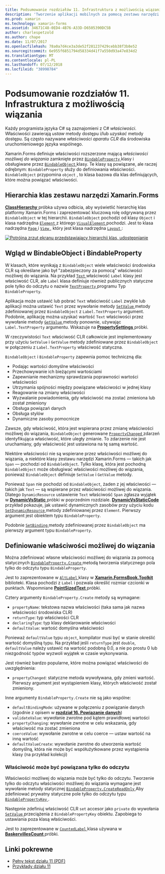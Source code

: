 ```yaml
---
title: Podsumowanie rozdziałów 11. Infrastruktura z możliwością wiązania
description: 'Tworzenie aplikacji mobilnych za pomocą zestawu narzędzi Xamarin.Forms: Podsumowanie rozdziału 11. Infrastruktura z możliwością wiązania'
ms.prod: xamarin
ms.technology: xamarin-forms
ms.assetid: 34671C48-0ED4-4B76-A33D-D6505390DC5B
author: charlespetzold
ms.author: chape
ms.date: 11/07/2017
ms.openlocfilehash: 78a0a7d4ce3a3de52f281237429cebb38f3b8e52
ms.sourcegitcommit: 6e955f6851794d58334d41f7a550d93a47e834d2
ms.translationtype: MT
ms.contentlocale: pl-PL
ms.lasthandoff: 07/12/2018
ms.locfileid: "38998784"
---
```

# <a name="summary-of-chapter-11-the-bindable-infrastructure"></a>Podsumowanie rozdziałów 11. Infrastruktura z możliwością wiązania

Każdy programista języka C# są zaznajomieni z C# *właściwości*. Właściwości zawierają *ustaw* metody dostępu i/lub *uzyskać* metody dostępu. Są często nazywane *właściwości aparatu CLR* dla środowiska uruchomieniowego języka wspólnego.

Xamarin.Forms definiuje właściwości rozszerzone mającą *właściwości możliwej do wiązania* zamknięte przez [ `BindableProperty` ](xref:Xamarin.Forms.BindableProperty) klasy i obsługiwane przez [ `BindableObject` ](xref:Xamarin.Forms.BindableObject)klasy. Te klasy są powiązane, ale raczej odrębnym: `BindableProperty` służy do definiowania właściwości. `BindableObject` przypomina `object` , to klasa bazowa dla klas definiujących, które można powiązać właściwości.

## <a name="the-xamarinforms-class-hierarchy"></a>Hierarchia klas zestawu narzędzi Xamarin.Forms

[ **ClassHierarchy** ](https://github.com/xamarin/xamarin-forms-book-samples/tree/master/Chapter11/ClassHierarchy) próbka używa odbicia, aby wyświetlić hierarchię klas platformy Xamarin.Forms i zaprezentować kluczową rolę odgrywaną przez `BindableObject` w tej hierarchii. `BindableObject` pochodzi od klasy `Object` i klasa nadrzędna [ `Element` ](xref:Xamarin.Forms.Element) z którego [ `VisualElement` ](xref:Xamarin.Forms.VisualElement) pochodzi. Jest to klasa nadrzędna [ `Page` ](xref:Xamarin.Forms.Page) i [ `View` ](xref:Xamarin.Forms.View), który jest klasa nadrzędna [ `Layout` ](xref:Xamarin.Forms.Layout):

[![Potrójna zrzut ekranu przedstawiający hierarchii klas, udostępnianie](images/ch11fg01-small.png "udostępnianie hierarchii klas")](images/ch11fg01-large.png#lightbox "udostępnianie hierarchii klas")

## <a name="a-peek-into-bindableobject-and-bindableproperty"></a>Wgląd w BindableObject i BindableProperty

W klasach, które wynikają z `BindableObject` wiele właściwości środowiska CLR są określane jako był "zabezpieczony za pomocą" właściwości możliwej do wiązania. Na przykład [ `Text` ](xref:Xamarin.Forms.Label.Text) właściwość `Label` klasy jest właściwość CLR, ale `Label` klasa definiuje również publicznych statyczne pole tylko do odczytu o nazwie [ `TextProperty` ](xref:Xamarin.Forms.Label.TextProperty) programu Typ `BindableProperty`.

Aplikacja może ustawić lub pobrać `Text` właściwość `Label` zwykle lub aplikacji można ustawić `Text` przez wywołanie metody [ `SetValue` ](xref:Xamarin.Forms.BindableObject.SetValue(Xamarin.Forms.BindableProperty,System.Object)) metody zdefiniowanej przez `BindableObject` z `Label.TextProperty` argument. Podobnie, aplikację można uzyskać wartość `Text` właściwości przez wywołanie metody [ `GetValue` ](xref:Xamarin.Forms.BindableObject.GetValue(Xamarin.Forms.BindableProperty)) metody ponownie, używając `Label.TextProperty` argumentu. Wskazuje na [ **PropertySettings** ](https://github.com/xamarin/xamarin-forms-book-samples/tree/master/Chapter11/PropertySettings) próbki.

W rzeczywistości `Text` właściwość CLR całkowicie jest implementowany przy użyciu `SetValue` i `GetValue` metody zdefiniowane przez `BindableObject` w połączeniu z `Label.TextProperty` właściwość statyczna.

`BindableObject` i `BindableProperty` zapewnia pomoc techniczną dla:

- Podając wartości domyślne właściwości
- Przechowywanie ich bieżącymi wartościami
- Zapewnianie mechanizmy sprawdzania poprawności wartości właściwości
- Utrzymania spójności między powiązane właściwości w jednej klasy
- Reagowanie na zmiany właściwości
- Wyzwalanie powiadomienia, gdy właściwość ma zostać zmieniona lub został zmieniony
- Obsługa powiązań danych
- Obsługa stylów
- Dynamiczne zasoby pomocnicze

Zawsze, gdy właściwość, która jest wspierana przez zmianę właściwości możliwej do wiązania, `BindableObject` generowane [ `PropertyChanged` ](xref:Xamarin.Forms.BindableObject.PropertyChanged) zdarzeń identyfikująca właściwość, które uległy zmianie. To zdarzenie nie jest uruchamiany, gdy właściwość jest ustawiona na tę samą wartość.

Niektóre właściwości nie są wspierane przez właściwości możliwej do wiązania, a niektóre klasy zestawu narzędzi Xamarin.Forms &mdash; takich jak `Span` &mdash; pochodzi od `BindableObject`. Tylko klasę, która jest pochodną `BindableObject` może obsługiwać właściwości możliwej do wiązania, ponieważ `BindableObject` definiuje `SetValue` i `GetValue` metody.

Ponieważ `Span` nie pochodzi od `BindableObject`, żaden z jej właściwości &mdash; takich jak `Text` &mdash; są wspierane przez właściwości możliwej do wiązania. Dlatego `DynamicResource` ustawienie `Text` właściwość `Span` zgłasza wyjątek w [ **DynamicVsStatic** ](https://github.com/xamarin/xamarin-forms-book-samples/tree/master/Chapter10/DynamicVsStatic) próbki w poprzednim rozdziale. [ **DynamicVsStaticCode** ](https://github.com/xamarin/xamarin-forms-book-samples/tree/master/Chapter11/DynamicVsStaticCode) przykład pokazuje, jak ustawić dynamicznych zasobów przy użyciu kodu [ `SetDynamicResource` ](xref:Xamarin.Forms.Element.SetDynamicResource(Xamarin.Forms.BindableProperty,System.String)) metody zdefiniowanej przez `Element`. Pierwszy argument jest obiektem typu `BindableProperty`.

Podobnie [ `SetBinding` ](xref:Xamarin.Forms.BindableObject.SetBinding(Xamarin.Forms.BindableProperty,Xamarin.Forms.BindingBase)) metody zdefiniowanej przez `BindableObject` ma pierwszy argument typu `BindableProperty`.

## <a name="defining-bindable-properties"></a>Definiowanie właściwości możliwej do wiązania

Można zdefiniować własne właściwości możliwej do wiązania za pomocą statycznych [ `BindableProperty.Create` ](xref:Xamarin.Forms.BindableProperty.Create(System.String,System.Type,System.Type,System.Object,Xamarin.Forms.BindingMode,Xamarin.Forms.BindableProperty.ValidateValueDelegate,Xamarin.Forms.BindableProperty.BindingPropertyChangedDelegate,Xamarin.Forms.BindableProperty.BindingPropertyChangingDelegate,Xamarin.Forms.BindableProperty.CoerceValueDelegate,Xamarin.Forms.BindableProperty.CreateDefaultValueDelegate)) metodą tworzenia statycznego pola tylko do odczytu typu `BindableProperty`.

Jest to zaprezentowane w [ `AltLabel` ](https://github.com/xamarin/xamarin-forms-book-samples/blob/master/Libraries/Xamarin.FormsBook.Toolkit/Xamarin.FormsBook.Toolkit/AltLabel.cs) klasy w [ **Xamarin.FormsBook.Toolkit** ](https://github.com/xamarin/xamarin-forms-book-samples/tree/master/Libraries/Xamarin.FormsBook.Toolkit) biblioteki. Klasa pochodzi z `Label` i pozwala określić rozmiar czcionki w punktach. Wspomniane [ **PointSizedText** ](https://github.com/xamarin/xamarin-forms-book-samples/tree/master/Chapter11/PointSizedText) próbki.

Cztery argumenty `BindableProperty.Create` metody są wymagane:

- `propertyName`: tekstowa nazwa właściwości (taka sama jak nazwa właściwości środowiska CLR)
- `returnType`: typ właściwości CLR
- `declaringType`: typ klasy deklarowanie właściwości
- `defaultValue`: wartość domyślna właściwości

Ponieważ `defaultValue` typu `object`, kompilator musi być w stanie określić wartość domyślną typu. Na przykład jeśli `returnType` jest `double`, `defaultValue` należy ustawić na wartość podobną 0.0, a nie po prostu 0 lub niezgodność typów wyzwoli wyjątek w czasie wykonywania.

Jest również bardzo popularne, które można powiązać właściwości do uwzględnienia:

- `propertyChanged`: statyczne metoda wywoływana, gdy zmieni wartość. Pierwszy argument jest wystąpieniem klasy, których właściwość został zmieniony.

Inne argumenty `BindableProperty.Create` nie są jako wspólne:

- `defaultBindingMode`: używane w połączeniu z powiązanie danych (zgodnie z opisem w [ **rozdział 16. Powiązanie danych**](chapter16.md))
- `validateValue`: wywołanie zwrotne pod kątem prawidłowej wartości
- `propertyChanging`: wywołanie zwrotne w celu wskazania, gdy właściwość ma zostać zmieniona
- `coerceValue`: wywołanie zwrotne w celu coerce — ustaw wartość na inną wartość
- `defaultValueCreate`: wywołanie zwrotne do utworzenia wartość domyślną, która nie może być współużytkowane przez wystąpienia klasy (na przykład kolekcji)

### <a name="the-read-only-bindable-property"></a>Właściwość może być powiązana tylko do odczytu

Właściwości możliwej do wiązania może być tylko do odczytu. Tworzenie tylko do odczytu właściwości możliwej do wiązania wymagane jest wywołanie metody statycznej [ `BindableProperty.CreateReadOnly` ](xref:Xamarin.Forms.BindableProperty.CreateReadOnly(System.String,System.Type,System.Type,System.Object,Xamarin.Forms.BindingMode,Xamarin.Forms.BindableProperty.ValidateValueDelegate,Xamarin.Forms.BindableProperty.BindingPropertyChangedDelegate,Xamarin.Forms.BindableProperty.BindingPropertyChangingDelegate,Xamarin.Forms.BindableProperty.CoerceValueDelegate,Xamarin.Forms.BindableProperty.CreateDefaultValueDelegate)) Aby zdefiniować prywatny statyczne pole tylko do odczytu typu [ `BindablePropertyKey` ](xref:Xamarin.Forms.BindablePropertyKey).

Następnie zdefiniuj właściwość CLR `set` accesor jako `private` do wywołania [ `SetValue` ](xref:Xamarin.Forms.BindableObject.SetValue(Xamarin.Forms.BindablePropertyKey,System.Object)) przeciążenia z `BindablePropertyKey` obiektu. Zapobiega to ustawiania poza klasą właściwości.

Jest to zaprezentowane w [ `CountedLabel` ](https://github.com/xamarin/xamarin-forms-book-samples/blob/master/Libraries/Xamarin.FormsBook.Toolkit/Xamarin.FormsBook.Toolkit/CountedLabel.cs) klasa używana w [ **BaskervillesCount** ](https://github.com/xamarin/xamarin-forms-book-samples/tree/master/Chapter11/BaskervillesCount) próbki.



## <a name="related-links"></a>Linki pokrewne

- [Pełny tekst działu 11 (PDF)](https://download.xamarin.com/developer/xamarin-forms-book/XamarinFormsBook-Ch11-Apr2016.pdf)
- [Przykłady działu 11](https://github.com/xamarin/xamarin-forms-book-samples/tree/master/Chapter11)
